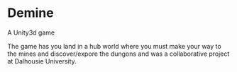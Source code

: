 # Demine
A Unity3d game

The game has you land in a hub world where you must make your way to the mines and discover/expore the dungons and was a collaborative project at Dalhousie University. 


